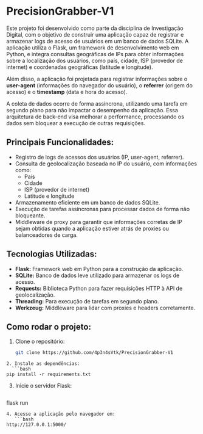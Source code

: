# PrecisionGrabber-V1

Este projeto foi desenvolvido como parte da disciplina de Investigação Digital, com o objetivo de construir uma aplicação capaz de registrar e armazenar logs de acesso de usuários em um banco de dados SQLite. A aplicação utiliza o Flask, um framework de desenvolvimento web em Python, e integra consultas geográficas de IPs para obter informações sobre a localização dos usuários, como país, cidade, ISP (provedor de internet) e coordenadas geográficas (latitude e longitude).

Além disso, a aplicação foi projetada para registrar informações sobre o **user-agent** (informações do navegador do usuário), o **referrer** (origem do acesso) e o **timestamp** (data e hora do acesso).

A coleta de dados ocorre de forma assíncrona, utilizando uma tarefa em segundo plano para não impactar o desempenho da aplicação. Essa arquitetura de back-end visa melhorar a performance, processando os dados sem bloquear a execução de outras requisições.

## Principais Funcionalidades:

- Registro de logs de acessos dos usuários (IP, user-agent, referrer).
- Consulta de geolocalização baseada no IP do usuário, com informações como:
  - País
  - Cidade
  - ISP (provedor de internet)
  - Latitude e longitude
- Armazenamento eficiente em um banco de dados SQLite.
- Execução de tarefas assíncronas para processar dados de forma não bloqueante.
- Middleware de proxy para garantir que informações corretas de IP sejam obtidas quando a aplicação estiver atrás de proxies ou balanceadores de carga.

## Tecnologias Utilizadas:

- **Flask:** Framework web em Python para a construção da aplicação.
- **SQLite:** Banco de dados leve utilizado para armazenar os logs de acesso.
- **Requests:** Biblioteca Python para fazer requisições HTTP à API de geolocalização.
- **Threading:** Para execução de tarefas em segundo plano.
- **Werkzeug:** Middleware para lidar com proxies e headers corretamente.

## Como rodar o projeto:

1. Clone o repositório:
   ```bash
   git clone https://github.com/4p3n4sVtk/PrecisionGrabber-V1
 ```
2. Instale as dependências:
   ```bash
pip install -r requirements.txt
 ```
3. Inicie o servidor Flask:
   ```bash
flask run
```
4. Acesse a aplicação pelo navegador em:
   ```bash
http://127.0.0.1:5000/
```
